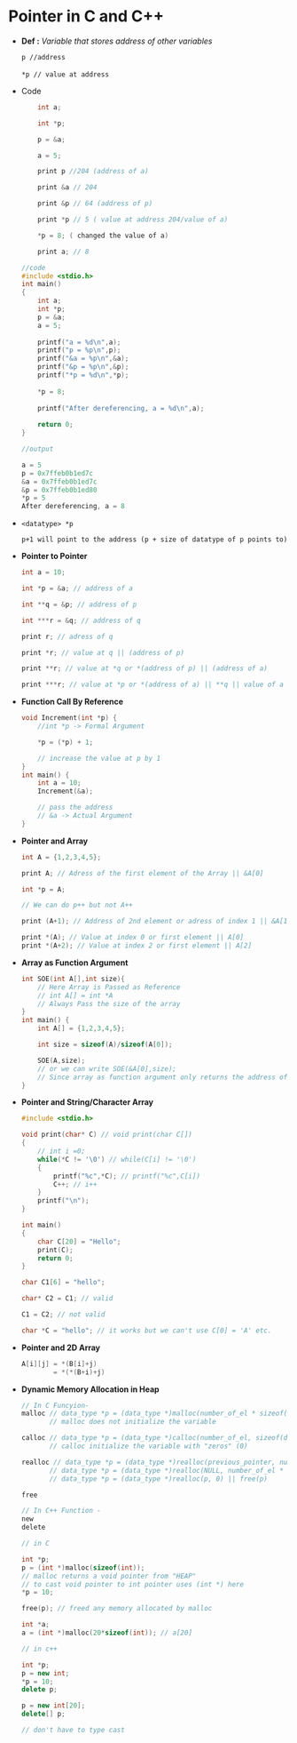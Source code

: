 # Pointer in C and C++

- **Def :** _Variable that stores address of other variables_

    `p //address`

    `*p // value at address`
    ‎
- Code
    ```c
        int a;

        int *p;

        p = &a;

        a = 5;

        print p //204 (address of a)

        print &a // 204

        print &p // 64 (address of p)

        print *p // 5 ( value at address 204/value of a)

        *p = 8; ( changed the value of a)

        print a; // 8
    ```

    ```c
    //code
    #include <stdio.h>
    int main()
    {
        int a;
        int *p;
        p = &a;
        a = 5;
        
        printf("a = %d\n",a);
        printf("p = %p\n",p);
        printf("&a = %p\n",&a);
        printf("&p = %p\n",&p);
        printf("*p = %d\n",*p);
        
        *p = 8;
        
        printf("After dereferencing, a = %d\n",a);
        
        return 0;
    }

    //output

    a = 5
    p = 0x7ffeb0b1ed7c
    &a = 0x7ffeb0b1ed7c
    &p = 0x7ffeb0b1ed80
    *p = 5
    After dereferencing, a = 8

    ```

- `<datatype> *p`

   `p+1 will point to the address (p + size of datatype of p points to)`

- **Pointer to Pointer**
    ```c
    int a = 10;

    int *p = &a; // address of a

    int **q = &p; // address of p

    int ***r = &q; // address of q

    print r; // adress of q

    print *r; // value at q || (address of p)

    print **r; // value at *q or *(address of p) || (address of a)

    print ***r; // value at *p or *(address of a) || **q || value of a

    ```

- **Function Call By Reference**
    ```c
    void Increment(int *p) {
        //int *p -> Formal Argument

        *p = (*p) + 1;

        // increase the value at p by 1
    }
    int main() {
        int a = 10;
        Increment(&a);

        // pass the address
        // &a -> Actual Argument
    }

    ```

- **Pointer and Array**
    ```c
    int A = {1,2,3,4,5};

    print A; // Adress of the first element of the Array || &A[0]

    int *p = A;

    // We can do p++ but not A++

    print (A+1); // Address of 2nd element or adress of index 1 || &A[1]

    print *(A); // Value at index 0 or first element || A[0] 
    print *(A+2); // Value at index 2 or first element || A[2]

    ```

- **Array as Function Argument**

    ```c
    int SOE(int A[],int size){
        // Here Array is Passed as Reference
        // int A[] = int *A
        // Always Pass the size of the array
    }
    int main() {
        int A[] = {1,2,3,4,5};

        int size = sizeof(A)/sizeof(A[0]);

        SOE(A,size);
        // or we can write SOE(&A[0],size);
        // Since array as function argument only returns the address of the first element
    }

    ```

- **Pointer and String/Character Array**
    ```c
    #include <stdio.h>

    void print(char* C) // void print(char C[])
    {
        // int i =0;
        while(*C != '\0') // while(C[i] != '\0')
        {
            printf("%c",*C); // printf("%c",C[i])
            C++; // i++
        }
        printf("\n");
    }

    int main() 
    {
        char C[20] = "Hello";
        print(C);
        return 0;
    }
    ```

    ```c
    char C1[6] = "hello";
    
    char* C2 = C1; // valid
    
    C1 = C2; // not valid

    char *C = "hello"; // it works but we can't use C[0] = 'A' etc.
    ```

- **Pointer and 2D Array**
    ```c
    A[i][j] = *(B[i]+j)
            = *(*(B+i)+j)
    ```

- **Dynamic Memory Allocation in Heap**
    ```c
    // In C Funcyion-
    malloc // data_type *p = (data_type *)malloc(number_of_el * sizeof(data_type))
           // malloc does not initialize the variable

    calloc // data_type *p = (data_type *)calloc(number_of_el, sizeof(data_type))
           // calloc initialize the variable with "zeros" (0)
    
    realloc // data_type *p = (data_type *)realloc(previous_pointer, number_of_el * sizeof(data_type))
           // data_type *p = (data_type *)realloc(NULL, number_of_el * sizeof(data_type)) || malloc
           // data_type *p = (data_type *)realloc(p, 0) || free(p)

    free

    // In C++ Function - 
    new
    delete
    ```

    ```c
    // in C

    int *p;
    p = (int *)malloc(sizeof(int));
    // malloc returns a void pointer from "HEAP"
    // to cast void pointer to int pointer uses (int *) here
    *p = 10;

    free(p); // freed any memory allocated by malloc

    int *a;
    a = (int *)malloc(20*sizeof(int)); // a[20]
    ```

    ```c++
    // in c++

    int *p;
    p = new int;
    *p = 10;
    delete p;

    p = new int[20];
    delete[] p;

    // don't have to type cast
    ```